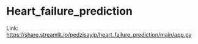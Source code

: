 # Heart_failure_prediction

Link: https://share.streamlit.io/pedzisayip/heart_failure_prediction/main/app.py  


